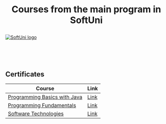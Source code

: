 # <p align="center"> Courses from the main program in SoftUni <p>

<a href="https://softuni.bg/trainings/courses" rel="Courses">  ![SoftUni logo][logo] <a/>

[logo]: http://innovationstarterbox.bg/wp-content/uploads/2016/05/Softuni_logo_trasparent.png "SoftUni Logo"

<br/>
<br/>
<br/>

<h2> Certificates </h2>

|**Course**|**Link**|
|---|---|
|<a href="https://softuni.bg/trainings/1772/programming-basics-with-java-october-2017" > Programming Basics with Java</a>   | <a href="https://softuni.bg/certificates/details/50222/8bd006f6"> Link</a> |
|<a href="https://softuni.bg/trainings/1786/programming-fundamentals-january-2018"> Programming Fundamentals  </a>| <a href="https://softuni.bg/certificates/details/51867/a3538ed8"> Link</a> |
|<a href="https://softuni.bg/trainings/1787/software-technologies-march-2018"> Software Technologies  </a> | <a href="#"> Link</a> |

